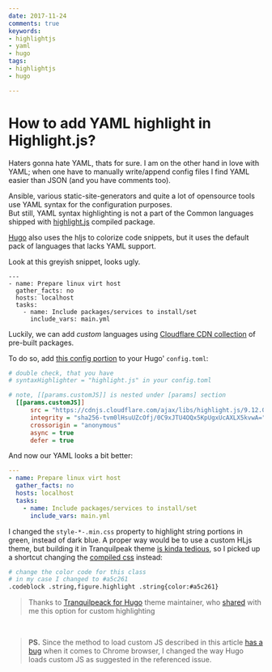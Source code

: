 ```yaml
---
date: 2017-11-24
comments: true
keywords:
- highlightjs
- yaml
- hugo
tags:
- highlightjs
- hugo

---
```


# How to add YAML highlight in Highlight.js?

Haters gonna hate YAML, thats for sure. I am on the other hand in love with YAML; when one have to manually write/append config files I find YAML easier than JSON (and you have comments too).

Ansible, various static-site-generators and quite a lot of opensource tools use YAML syntax for the configuration purposes.  
But still, YAML syntax highlighting is not a part of the Common languages shipped with [highlight.js](https://highlightjs.org/download/) compiled package.

<!-- more -->

[Hugo](https://netdevops.me/2017/setting-up-a-hugo-blog-with-gitlab-and-cloudflare/) also uses the hljs to colorize code snippets, but it uses the default pack of languages that lacks YAML support.

Look at this greyish snippet, looks ugly.

```plain
---
- name: Prepare linux virt host
  gather_facts: no
  hosts: localhost
  tasks:
    - name: Include packages/services to install/set
      include_vars: main.yml
```

Luckily, we can add _custom_ languages using [Cloudflare CDN collection](https://cdnjs.com) of pre-built packages.

To do so, add [this config portion](https://gitlab.com/rdodin/netdevops.me/commit/d26866ee4b21f7ad8a590e466f92354487ace6ed) to your Hugo' `config.toml`:

```ini
# double check, that you have 
# syntaxHighlighter = "highlight.js" in your config.toml

# note, [[params.customJS]] is nested under [params] section
  [[params.customJS]]
      src = "https://cdnjs.cloudflare.com/ajax/libs/highlight.js/9.12.0/languages/yaml.min.js"
      integrity = "sha256-tvm0lHsuUZcOfj/0C9xJTU4OQx5KpUgxUcAXLX5kvwA="
      crossorigin = "anonymous"
      async = true
      defer = true
```

And now our YAML looks a bit better:

```yaml
---
- name: Prepare linux virt host
  gather_facts: no
  hosts: localhost
  tasks:
    - name: Include packages/services to install/set
      include_vars: main.yml
```

I changed the `style-*-.min.css` property to highlight string portions in green, instead of dark blue. A proper way would be to use a custom HLjs theme, but building it in Tranquilpeak theme [is kinda tedious](https://github.com/kakawait/hugo-tranquilpeak-theme/blob/master/docs/user.md#change-code-coloration-highlightjs-theme), so I picked up a shortcut changing the [compiled css](https://gitlab.com/rdodin/netdevops.me/blob/master/themes/hugo-tranquilpeak-theme/static/css/style-jsjn0006wyhpyzivf6yceb31gvpjatbcs3qzjvlumobfnugccvobqwxnnaj8.min.css) instead:

```bash
# change the color code for this class
# in my case I changed to #a5c261
.codeblock .string,figure.highlight .string{color:#a5c261}
```

> Thanks to [Tranquilpeack for Hugo](https://github.com/kakawait/hugo-tranquilpeak-theme) theme maintainer, who [shared](https://github.com/kakawait/hugo-tranquilpeak-theme/issues/186#issuecomment-346593802) with me this option for custom highlighting  
<br/>

> **PS.** Since the method to load custom JS described in this article [has a bug](https://github.com/kakawait/hugo-tranquilpeak-theme/issues/186#issuecomment-348104753) when it comes to Chrome browser, I changed the way Hugo loads custom JS as suggested in the referenced issue.
